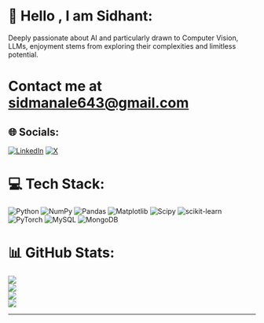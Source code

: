 # 💫 Hello , I am Sidhant:
Deeply passionate about AI and particularly drawn to Computer Vision, LLMs, enjoyment stems from exploring their complexities and limitless potential.

# Contact me at sidmanale643@gmail.com


## 🌐 Socials:
[![LinkedIn](https://img.shields.io/badge/LinkedIn-%230077B5.svg?logo=linkedin&logoColor=white)](https://linkedin.com/in/sidhant-manale-01556325b) [![X](https://img.shields.io/badge/X-black.svg?logo=X&logoColor=white)](https://x.com/sidmanale643) 

# 💻 Tech Stack:
![Python](https://img.shields.io/badge/python-3670A0?style=for-the-badge&logo=python&logoColor=ffdd54) ![NumPy](https://img.shields.io/badge/numpy-%23013243.svg?style=for-the-badge&logo=numpy&logoColor=white) ![Pandas](https://img.shields.io/badge/pandas-%23150458.svg?style=for-the-badge&logo=pandas&logoColor=white) ![Matplotlib](https://img.shields.io/badge/Matplotlib-%23ffffff.svg?style=for-the-badge&logo=Matplotlib&logoColor=black) ![Scipy](https://img.shields.io/badge/SciPy-%230C55A5.svg?style=for-the-badge&logo=scipy&logoColor=%white) ![scikit-learn](https://img.shields.io/badge/scikit--learn-%23F7931E.svg?style=for-the-badge&logo=scikit-learn&logoColor=white) ![PyTorch](https://img.shields.io/badge/PyTorch-%23EE4C2C.svg?style=for-the-badge&logo=PyTorch&logoColor=white) ![MySQL](https://img.shields.io/badge/mysql-%2300000f.svg?style=for-the-badge&logo=mysql&logoColor=white) ![MongoDB](https://img.shields.io/badge/MongoDB-%234ea94b.svg?style=for-the-badge&logo=mongodb&logoColor=white)
# 📊 GitHub Stats:
![](https://github-readme-stats.vercel.app/api?username=sidmanale643&theme=radical&hide_border=false&include_all_commits=false&count_private=false)<br/>
[![](https://visitcount.itsvg.in/api?id=sidmanale643&label=Profile%20Views&color=6&icon=2&pretty=false)](https://visitcount.itsvg.in)<br/>
![](https://github-readme-streak-stats.herokuapp.com/?user=sidmanale643&theme=radical&hide_border=false)<br/>
![](https://github-readme-stats.vercel.app/api/top-langs/?username=sidmanale643&theme=radical&hide_border=false&include_all_commits=false&count_private=false&layout=compact)

---

